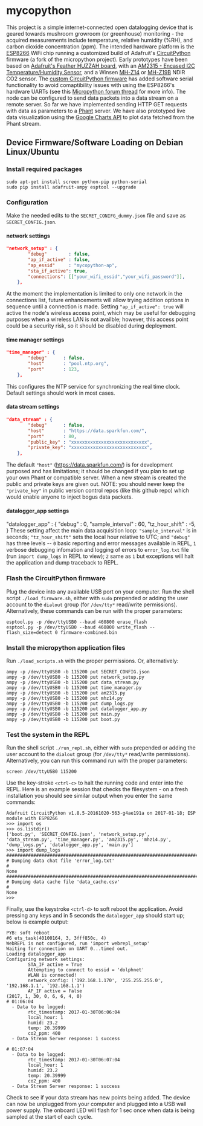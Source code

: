 # mycopython
This project is a simple internet-connected open datalogging device that is geared towards mushroom growroom (or greenhouse) monitoring - the acquired measurements include temperature, relative humidity (%RH), and carbon dioxide concentration (ppm). The intended hardware platform is the [ESP8266](https://espressif.com/en/products/hardware/esp8266ex/overview) WiFi chip running a customized build of Adafruit's [CircuitPython](https://circuitpython.readthedocs.io/en/latest/README.html) firmware (a fork of the micropython project).  Early prototypes have been based on [Adafruit's Feather HUZZAH board](https://www.adafruit.com/product/2821), with an [AM2315 - Encased I2C Temperature/Humidity Sensor](https://www.adafruit.com/products/1293), and a Winsen [MH-Z14](http://www.winsen-sensor.com/products/ndir-co2-sensor/mh-z14.html) or [MH-Z19B](http://www.winsen-sensor.com/products/ndir-co2-sensor/mh-z19b.html) NDIR CO2 sensor.  The [custom CircuitPython firmware](https://github.com/open-eio/circuitpython) has added software serial functionality to avoid comaptibility issues with using the ESP8266's hardware UARTs (see this [Micropython forum thread](https://forum.micropython.org/viewtopic.php?t=2204) for more info).  The node can be configured to send data packets into a data stream on a remote server.  So far we have implemented sending HTTP GET requests with data as parameters to a [Phant](https://learn.sparkfun.com/tutorials/pushing-data-to-datasparkfuncom/what-is-phant) server.  We have also prototyped live data visualization using the [Google Charts API](https://developers.google.com/chart/) to plot data fetched from the Phant stream.

## Device Firmware/Software Loading on Debian Linux/Ubuntu
### Install required packages
```
sudo apt-get install screen python-pip python-serial
sudo pip install adafruit-ampy esptool --upgrade
```
### Configuration
Make the needed edits to the `SECRET_CONIFG_dummy.json` file and save as `SECRET_CONFIG.json`.
#### network settings
```json
"network_setup" : {
        "debug"        : false,
        "ap_if_active" : false,
        "ap_essid"     : "mycopython-ap",
        "sta_if_active": true,
        "connections": [["your_wifi_essid","your_wifi_password"]],
    },
```
At the moment the implementation is limited to only one network in the connections list, future enhancements will allow trying addition options in sequence until a connection is made. Setting `"ap_if_active": true` will active the node's wireless access point, which may be useful for debugging purposes when a wireless LAN is not availble; however, this access point could be a security risk, so it should be disabled during deployment.
#### time manager settings
```json
"time_manager" : {
        "debug"      : false,
        "host"       : "pool.ntp.org",
        "port"       : 123,
    },
```
This configures the NTP service for synchronizing the real time clock.  Default settings should work in most cases.
#### data stream settings
```json
"data_stream" : {
        "debug"      : false,
        "host"       : "https://data.sparkfun.com/",
        "port"       : 80,
        "public_key" : "xxxxxxxxxxxxxxxxxxxxxxxxxxxx",
        "private_key": "xxxxxxxxxxxxxxxxxxxxxxxxxxxx",
    },
```
The default `"host"` (https://data.sparkfun.com/) is for development purposed and has limitations; it should be changed if you plan to set up your own Phant or compatible server.  When a new stream is created the public and private keys are given out.  NOTE: you should never keep the `"private_key"` in public version control repos (like this github repo) which would enable anyone to inject bogus data packets.
#### datalogger_app settings
"datalogger_app" : {
        "debug"           : 0,
        "sample_interval" : 60,
        "tz_hour_shift"   : -5,
}
These setting affect the main data acquisition loop: `"sample_interval"` is in seconds; `"tz_hour_shift"` sets the local hour relative to UTC; and `"debug"` has three levels -- `0` basic reporting and error messages available in REPL, `1` verbose debugging infomation and logging of errors to `error_log.txt` file (run `import dump_logs` in REPL to view); `2` same as `1` but exceptions will halt the application and dump traceback to REPL.

### Flash the CircuitPython firmware
Plug the device into any available USB port on your computer.  Run the shell script `./load_firmware.sh`, either with `sudo` prepended or adding the user account to the `dialout` group (for `/dev/tty*` read/write permissions).  
Alternatively, these commands can be run with the proper parameters:
```
esptool.py -p /dev/ttyUSB0 --baud 460800 erase_flash
esptool.py -p /dev/ttyUSB0 --baud 460800 write_flash --flash_size=detect 0 firmware-combined.bin
```
### Install the micropython application files
Run `./load_scripts.sh` with the proper permissions. Or, alternatively:
```
ampy -p /dev/ttyUSB0 -b 115200 put SECRET_CONFIG.json
ampy -p /dev/ttyUSB0 -b 115200 put network_setup.py
ampy -p /dev/ttyUSB0 -b 115200 put data_stream.py
ampy -p /dev/ttyUSB0 -b 115200 put time_manager.py
ampy -p /dev/ttyUSB0 -b 115200 put am2315.py
ampy -p /dev/ttyUSB0 -b 115200 put mhz14.py
ampy -p /dev/ttyUSB0 -b 115200 put dump_logs.py
ampy -p /dev/ttyUSB0 -b 115200 put datalogger_app.py
ampy -p /dev/ttyUSB0 -b 115200 put main.py
ampy -p /dev/ttyUSB0 -b 115200 put boot.py
```

### Test the system in the REPL
Run the shell script `./run_repl.sh`, either with `sudo` prepended or adding the user account to the `dialout` group (for `/dev/tty*` read/write permissions). Alternatively, you can run this command run with the proper parameters:
```
screen /dev/ttyUSB0 115200
```
Use the key-stroke `<ctrl-c>` to halt the running code and enter into the REPL. Here is an example session that checks the filesystem - on a fresh installation you should see similar output when you enter the same commands:
```
Adafruit CircuitPython v1.8.5-20161020-563-g4ae191a on 2017-01-18; ESP module with ESP8266
>>> import os
>>> os.listdir()
['boot.py', 'SECRET_CONFIG.json', 'network_setup.py', 'data_stream.py', 'time_manager.py', 'am2315.py', 'mhz14.py', 'dump_logs.py', 'datalogger_app.py', 'main.py']
>>> import dump_logs
################################################################################
# Dumping data chat file 'error_log.txt'
#
None
################################################################################
# Dumping data cache file 'data_cache.csv'
#
None
>>> 
```
Finally, use the keystroke `<ctrl-d>` to soft reboot the application.  Avoid pressing any keys and in 5 seconds the `datalogger_app` should start up; below is example output:
```
PYB: soft reboot
#6 ets_task(40100164, 3, 3fff850c, 4)
WebREPL is not configured, run 'import webrepl_setup'
Waiting for connection on UART 0...timed out.
Loading datalogger_app
Configuring network settings:
        STA_IF active = True
        Attempting to connect to essid = 'dolphnet'
        WLAN is connected!
        network_config: ('192.168.1.170', '255.255.255.0', '192.168.1.1', '192.168.1.1')
        AP_IF active = False
(2017, 1, 30, 0, 6, 6, 4, 0)
# 01:06:04
  - Data to be logged:
        rtc_timestamp: 2017-01-30T06:06:04
        local_hour: 1
        humid: 23.2
        temp: 20.39999
        co2_ppm: 400
  - Data Stream Server response: 1 success

# 01:07:04
  - Data to be logged:
        rtc_timestamp: 2017-01-30T06:07:04
        local_hour: 1
        humid: 23.2
        temp: 20.39999
        co2_ppm: 400
  - Data Stream Server response: 1 success
```
Check to see if your data stream has new points being added.  The device can now be unplugged from your computer and plugged into a USB wall power supply.  The onboard LED will flash for 1 sec once when data is being sampled at the start of each cycle.
